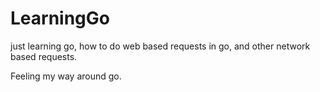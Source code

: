 # LearningGo
just learning go, how to do web based requests in go, and other network based requests.


Feeling my way around go.
